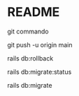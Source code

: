 # README

git commando

git push -u origin main


rails db:rollback

rails db:migrate:status

rails db:migrate
